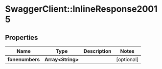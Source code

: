 # SwaggerClient::InlineResponse20015

## Properties
Name | Type | Description | Notes
------------ | ------------- | ------------- | -------------
**fonenumbers** | **Array&lt;String&gt;** |  | [optional] 


